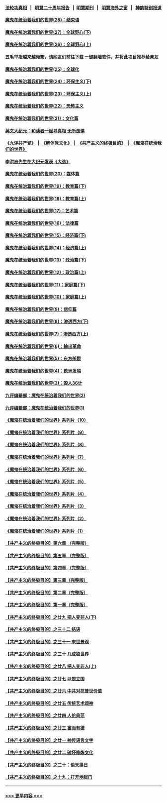 #### [法轮功真相](https://github.com/gfw-breaker/truth/blob/master/README.md?t=0) &nbsp;&nbsp;|&nbsp;&nbsp; [明慧二十周年报告](https://github.com/gfw-breaker/mh-reports/blob/master/README.md?t=0) &nbsp;&nbsp;|&nbsp;&nbsp;[明慧期刊](https://github.com/gfw-breaker/mh-qikan) &nbsp;&nbsp;|&nbsp;&nbsp; [明慧海外之窗](https://github.com/gfw-breaker/mh-news/blob/master/README.md?t=0) &nbsp;&nbsp;|&nbsp;&nbsp; [神韵特别报道](https://github.com/gfw-breaker/mh-news/blob/master/shenyun.md?t=0)
#### [魔鬼在统治着我们的世界(28)：结束语](../pages/nsc422/n10936246.md?t=06291301) 
#### [魔鬼在统治着我们的世界(27)：全球野心(下)](../pages/nsc422/n10928319.md?t=06291301) 
#### [魔鬼在统治着我们的世界(26)：全球野心(上)](../pages/nsc422/n10900318.md?t=06291301) 
#### 五毛举报越来越频繁，请网友们前往下载 [一键翻墙软件](https://github.com/gfw-breaker/ssr-accounts)，并将此项目推荐给亲友
#### [魔鬼在统治着我们的世界(25)：全球化](../pages/nsc422/n10788205.md?t=06291301) 
#### [魔鬼在统治着我们的世界(24)：环保主义(下)](../pages/nsc422/n10695307.md?t=06291301) 
#### [魔鬼在统治着我们的世界(23)：环保主义(上)](../pages/nsc422/n10688613.md?t=06291301) 
#### [魔鬼在统治着我们的世界(22)：恐怖主义](../pages/nsc422/n10614727.md?t=06291301) 
#### [魔鬼在统治着我们的世界(21)：文化篇](../pages/nsc422/n10597706.md?t=06291301) 
#### [英文大纪元：和读者一起寻真相 无所畏惧](../pages/nsc422/n12542027.md?t=06291301) 
#### [《九评共产党》](https://github.com/begood0513/9ping.md/blob/master/README.md) &nbsp;|&nbsp; [《解体党文化》](../../../../jtdwh.md/blob/master/README.md)  &nbsp;|&nbsp; [《共产主义的终极目的》](../../../../gczydzjmd.md/blob/master/README.md) &nbsp;|&nbsp; [《魔鬼在统治我们的世界》](../../../../mgztzwmdsj.md/blob/master/README.md) 
#### [李洪志先生在大纪元发表《大选》](../pages/nsc422/n12534746.md?t=06291301) 
#### [魔鬼在统治着我们的世界(20)：媒体篇](../pages/nsc422/n10586579.md?t=06291301) 
#### [魔鬼在统治着我们的世界(19)：教育篇(下)](../pages/nsc422/n10564808.md?t=06291301) 
#### [魔鬼在统治着我们的世界(18)：教育篇(上)](../pages/nsc422/n10526970.md?t=06291301) 
#### [魔鬼在统治着我们的世界(17)：艺术篇](../pages/nsc422/n10499093.md?t=06291301) 
#### [魔鬼在统治着我们的世界(16)：法律篇](../pages/nsc422/n10485969.md?t=06291301) 
#### [魔鬼在统治着我们的世界(15)：经济篇(下)](../pages/nsc422/n10469975.md?t=06291301) 
#### [魔鬼在统治着我们的世界(14)：经济篇(上)](../pages/nsc422/n10457370.md?t=06291301) 
#### [魔鬼在统治着我们的世界(13)：政治篇(下)](../pages/nsc422/n10448270.md?t=06291301) 
#### [魔鬼在统治着我们的世界(12)：政治篇(上)](../pages/nsc422/n10444576.md?t=06291301) 
#### [魔鬼在统治着我们的世界(11)：家庭篇(下)](../pages/nsc422/n10440961.md?t=06291301) 
#### [魔鬼在统治着我们的世界(10)：家庭篇(上)](../pages/nsc422/n10435448.md?t=06291301) 
#### [魔鬼在统治着我们的世界(9)：信仰篇](../pages/nsc422/n10432159.md?t=06291301) 
#### [魔鬼在统治着我们的世界(8)：渗透西方(下)](../pages/nsc422/n10429603.md?t=06291301) 
#### [魔鬼在统治着我们的世界(7)：渗透西方(上)](../pages/nsc422/n10426013.md?t=06291301) 
#### [魔鬼在统治着我们的世界(6)：输出革命](../pages/nsc422/n10421536.md?t=06291301) 
#### [魔鬼在统治着我们的世界(5)：东方杀戮](../pages/nsc422/n10417707.md?t=06291301) 
#### [魔鬼在统治着我们的世界(4)：欧洲发端](../pages/nsc422/n10414890.md?t=06291301) 
#### [魔鬼在统治着我们的世界(3)：毁人36计](../pages/nsc422/n10411583.md?t=06291301) 
#### [九评编辑部：魔鬼在统治着我们的世界(2)](../pages/nsc422/n10410036.md?t=06291301) 
#### [九评编辑部：魔鬼在统治着我们的世界(1)](../pages/nsc422/n10406825.md?t=06291301) 
#### [《魔鬼在统治着我们的世界》系列片（10）](../pages/nsc422/n12292670.md?t=06291301) 
#### [《魔鬼在统治着我们的世界》系列片（9）](../pages/nsc422/n12290859.md?t=06291301) 
#### [《魔鬼在统治着我们的世界》系列片（8）](../pages/nsc422/n12287445.md?t=06291301) 
#### [《魔鬼在统治着我们的世界》系列片（7）](../pages/nsc422/n12283425.md?t=06291301) 
#### [《魔鬼在统治着我们的世界》系列片（6）](../pages/nsc422/n12282314.md?t=06291301) 
#### [《魔鬼在统治着我们的世界》系列片（5）](../pages/nsc422/n12281419.md?t=06291301) 
#### [《魔鬼在统治着我们的世界》系列片（4）](../pages/nsc422/n12274024.md?t=06291301) 
#### [《魔鬼在统治着我们的世界》系列片（3）](../pages/nsc422/n12271322.md?t=06291301) 
#### [《魔鬼在统治着我们的世界》系列片（2）](../pages/nsc422/n12269049.md?t=06291301) 
#### [《魔鬼在统治着我们的世界》系列片（1）](../pages/nsc422/n12267575.md?t=06291301) 
#### [【共产主义的终极目的】第六章 （完整版）](../pages/nsc422/n11428913.md?t=06291301) 
#### [【共产主义的终极目的】第五章 （完整版）](../pages/nsc422/n11428912.md?t=06291301) 
#### [【共产主义的终极目的】第四章 （完整版）](../pages/nsc422/n11428907.md?t=06291301) 
#### [【共产主义的终极目的】第三章（完整版）](../pages/nsc422/n11428848.md?t=06291301) 
#### [【共产主义的终极目的】第二章（完整版）](../pages/nsc422/n11428831.md?t=06291301) 
#### [【共产主义的终极目的】第一章（完整版）](../pages/nsc422/n11417651.md?t=06291301) 
#### [【共产主义的终极目的】之廿九 把人变非人(下)](../pages/nsc422/n11344140.md?t=06291301) 
#### [【共产主义的终极目的】之三十二 结语](../pages/nsc422/n11360535.md?t=06291301) 
#### [【共产主义的终极目的】之三十一 末世景观](../pages/nsc422/n11351129.md?t=06291301) 
#### [【共产主义的终极目的】之三十 几成狼世界](../pages/nsc422/n11348280.md?t=06291301) 
#### [【共产主义的终极目的】之廿八 把人变非人(上)](../pages/nsc422/n11340492.md?t=06291301) 
#### [【共产主义的终极目的】之廿七 以恨立国](../pages/nsc422/n11336944.md?t=06291301) 
#### [【共产主义的终极目的】之廿六 中共对抗普世价值](../pages/nsc422/n11324785.md?t=06291301) 
#### [【共产主义的终极目的】之廿五 传统艺术颂神](../pages/nsc422/n11296396.md?t=06291301) 
#### [【共产主义的终极目的】之廿四 人伦典范](../pages/nsc422/n11296397.md?t=06291301) 
#### [【共产主义的终极目的】之廿三 富而有德](../pages/nsc422/n11283598.md?t=06291301) 
#### [【共产主义的终极目的】之廿一 神传语言文字](../pages/nsc422/n11263265.md?t=06291301) 
#### [【共产主义的终极目的】之廿二 破坏修炼文化](../pages/nsc422/n11245728.md?t=06291301) 
#### [【共产主义的终极目的】之二十：偷天换日](../pages/nsc422/n11238846.md?t=06291301) 
#### [【共产主义的终极目的】之十九：打开地狱门](../pages/nsc422/n11206376.md?t=06291301) 

----
#### [ >>> 更早内容 <<< ](../indexes/nsc422-earlier.md)
